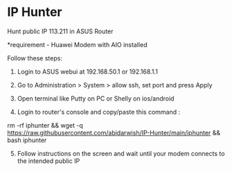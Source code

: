 # IP Hunter
Hunt public IP 113.211 in ASUS Router

*requirement - Huawei Modem with AIO installed

Follow these steps:

1. Login to ASUS webui at 192.168.50.1 or 192.168.1.1

2. Go to Administration > System > allow ssh, set port and press Apply

3. Open terminal like Putty on PC or Shelly on ios/android

4. Login to router's console and copy/paste this command :

rm -rf iphunter && wget -q https://raw.githubusercontent.com/abidarwish/IP-Hunter/main/iphunter && bash iphunter

5. Follow instructions on the screen and wait until your modem connects to the intended public IP
